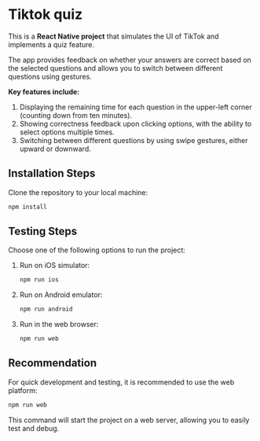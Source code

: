 # Tiktok quiz
This is a **React Native project** that simulates the UI of TikTok and implements a quiz feature. 

The app provides feedback on whether your answers are correct based on the selected questions and allows you to switch between different questions using gestures.

**Key features include:**
1. Displaying the remaining time for each question in the upper-left corner (counting down from ten minutes).
1. Showing correctness feedback upon clicking options, with the ability to select options multiple times.
1. Switching between different questions by using swipe gestures, either upward or downward.

## Installation Steps
Clone the repository to your local machine:

``` bash
npm install
```
## Testing Steps

Choose one of the following options to run the project:

1. Run on iOS simulator:
    ``` bash
    npm run ios
    ```

1. Run on Android emulator:

    ```bash
    npm run android
    ```
1. Run in the web browser:

    ``` bash
    npm run web
    ```
## Recommendation
For quick development and testing, it is recommended to use the web platform:

```bash
npm run web
```

This command will start the project on a web server, allowing you to easily test and debug.
